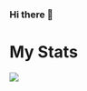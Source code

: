 ### Hi there 👋

# My Stats



![](https://github-readme-stats.vercel.app/api?username=G3r0311h3im3r&show_icons=true&theme=dark)
